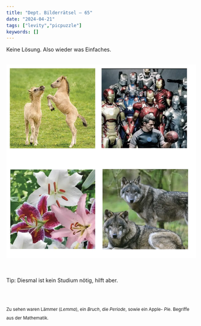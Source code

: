 ```yaml
---
title: "Dept. Bilderrätsel – 65"
date: "2024-04-21"
tags: ["levity","picpuzzle"]
keywords: []
---
```

Keine Lösung. Also wieder was Einfaches.


<br/>

<img  src="/assets/img/picpuzzle65.webp" alt="Bilderrätsel65">

<br/>
<br/>
<br/>

Tip: Diesmal ist kein Studium nötig, hilft aber.

<br/>
<br/>

<sup>Zu sehen waren Lämmer (<i>Lemma</i>), ein <i>Bruch</i>, die <i>Periode</i>, sowie ein Apple- <i>Pi</i>e. Begriffe aus der Mathematik.
<sup>